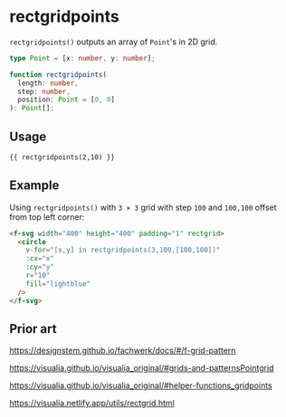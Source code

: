 # rectgridpoints

`rectgridpoints()` outputs an array of `Point`'s in 2D grid.

```ts
type Point = [x: number, y: number];

function rectgridpoints(
  length: number,
  step: number,
  position: Point = [0, 0]
): Point[];
```

## Usage

```md
{{ rectgridpoints(2,10) }}
```

## Example

Using `rectgridpoints()` with `3 × 3` grid with step `100` and `100,100` offset from top left corner:

```md
<f-svg width="400" height="400" padding="1" rectgrid>
  <circle
    v-for="[x,y] in rectgridpoints(3,100,[100,100])"
    :cx="x"
    :cy="y"
    r="10"
    fill="lightblue"
  />
</f-svg>
```

## Prior art

https://designstem.github.io/fachwerk/docs/#/f-grid-pattern

https://visualia.github.io/visualia_original/#grids-and-patternsPointgrid

https://visualia.github.io/visualia_original/#helper-functions_gridpoints

https://visualia.netlify.app/utils/rectgrid.html
